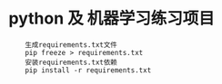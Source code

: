 # python 及 机器学习练习项目
```text
    生成requirements.txt文件
    pip freeze > requirements.txt
    安装requirements.txt依赖
    pip install -r requirements.txt
```
